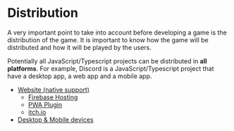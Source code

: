 # Distribution

A very important point to take into account before developing a game is the distribution of the game. It is important to know how the game will be distributed and how it will be played by the users.

Potentially all JavaScript/Typescript projects can be distributed in **all platforms**. For example, Discord is a JavaScript/Typescript project that have a desktop app, a web app and a mobile app.

- [Website (native support)](/start/distribution-website.md)
  - [Firebase Hosting](/start/distribution-website.md#firebase-hosting)
  - [PWA Plugin](/start/distribution-website.md#enable-the-add-to-home-screen-pwa-plugin)
  - [itch.io](/start/distribution-website.md#itchio)
- [Desktop & Mobile devices](/start/distribution-desktop-mobile.md)
